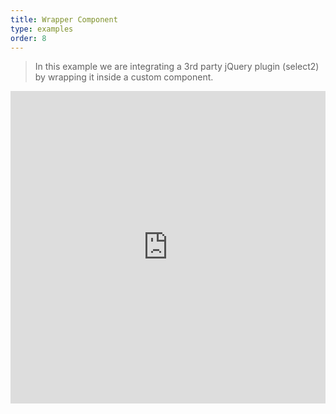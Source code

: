 ```yaml
---
title: Wrapper Component
type: examples
order: 8
---
```


> In this example we are integrating a 3rd party jQuery plugin (select2) by wrapping it inside a custom component.

<iframe width="100%" height="500" src="https://jsfiddle.net/rak_pw/spxgmc0a/embedded/result,html,js,css" allowfullscreen="allowfullscreen" frameborder="0"></iframe>

